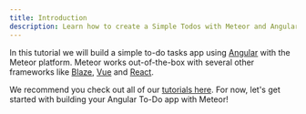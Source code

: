 ```yaml
---
title: Introduction
description: Learn how to create a Simple Todos with Meteor and Angular
---
```


In this tutorial we will build a simple to-do tasks app using [Angular](https://angular.io//) with the Meteor platform. Meteor works out-of-the-box with several other frameworks like [Blaze](https://guide.meteor.com/blaze.html), [Vue](https://guide.meteor.com/vue.html) and [React](https://guide.meteor.com/react.html).

We recommend you check out all of our [tutorials here](https://www.meteor.com/tutorials). For now, let's get started with building your Angular To-Do app with Meteor!
